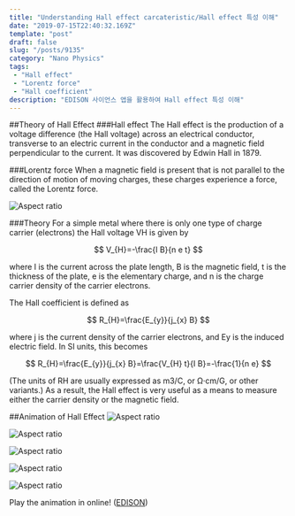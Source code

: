 ```yaml
---
title: "Understanding Hall effect carcateristic/Hall effect 특성 이해"
date: "2019-07-15T22:40:32.169Z"
template: "post"
draft: false
slug: "/posts/9135"
category: "Nano Physics"
tags: 
 - "Hall effect"
 - "Lorentz force"
 - "Hall coefficient"
description: "EDISON 사이언스 앱을 활용하여 Hall effect 특성 이해"
---
```

##Theory of Hall Effect
###Hall effect
The Hall effect is the production of a voltage difference (the Hall voltage) across an electrical conductor, transverse to an electric current in the conductor and a magnetic field perpendicular to the current. It was discovered by Edwin Hall in 1879.

###Lorentz force
When a magnetic field is present that is not parallel to the direction of motion of moving charges, these charges experience a force, called the Lorentz force.

![Aspect ratio](/media/POST/9135/0.jpg)

###Theory
For a simple metal where there is only one type of charge carrier (electrons) the Hall voltage VH is given by
  
$$
V_{H}=-\frac{I B}{n e t}
$$  

where I is the current across the plate length, B is the magnetic field, t is the thickness of the plate, e is the elementary charge, and n is the charge carrier density of the carrier electrons.


The Hall coefficient is defined as

$$
R_{H}=\frac{E_{y}}{j_{x} B}
$$

where j is the current density of the carrier electrons, and Ey is the induced electric field. In SI units, this becomes

$$
R_{H}=\frac{E_{y}}{j_{x} B}=\frac{V_{H} t}{I B}=-\frac{1}{n e}
$$

(The units of RH are usually expressed as m3/C, or Ω·cm/G, or other variants.) As a result, the Hall effect is very useful as a means to measure either the carrier density or the magnetic field.

##Animation of Hall Effect
![Aspect ratio](/media/POST/9135/1.jpg)

![Aspect ratio](/media/POST/9135/2.jpg)

![Aspect ratio](/media/POST/9135/3.jpg)

![Aspect ratio](/media/POST/9135/4.jpg)

![Aspect ratio](/media/POST/9135/5.jpg)

 Play the animation in online!
 ([EDISON](https://www.edison.re.kr/edison-content?p_p_id=edisoncontent_WAR_edisoncontent2016portlet&p_p_lifecycle=0&p_p_state=maximized&p_p_mode=view&p_p_col_id=column-1&p_p_col_count=1&_edisoncontent_WAR_edisoncontent2016portlet_myaction=generalModifyView&_edisoncontent_WAR_edisoncontent2016portlet_contentDiv=2001003&_edisoncontent_WAR_edisoncontent2016portlet_contentSeq=9135))

